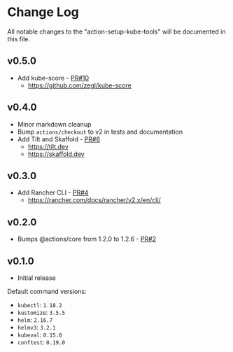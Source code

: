 # Change Log

All notable changes to the "action-setup-kube-tools" will be documented in this file.

## v0.5.0

- Add kube-score - [PR#10](https://github.com/yokawasa/action-setup-kube-tools/pull/10)
  - https://github.com/zegl/kube-score

## v0.4.0

- Minor markdown cleanup
- Bump `actions/checkout` to v2 in tests and documentation
- Add Tilt and Skaffold - [PR#6](https://github.com/yokawasa/action-setup-kube-tools/pull/6)
  - https://tilt.dev
  - https://skaffold.dev

## v0.3.0

- Add Rancher CLI - [PR#4](https://github.com/yokawasa/action-setup-kube-tools/pull/4)
  - https://rancher.com/docs/rancher/v2.x/en/cli/

## v0.2.0

- Bumps @actions/core from 1.2.0 to 1.2.6 - [PR#2](https://github.com/yokawasa/action-setup-kube-tools/pull/2)

## v0.1.0

- Initial release

Default command versions:
- `kubectl`: `1.18.2`
- `kustomize`: `3.5.5`
- `helm`: `2.16.7`
- `helmv3`: `3.2.1`
- `kubeval`: `0.15.0`
- `conftest`: `0.19.0`
